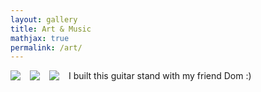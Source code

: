 ```yaml
---
layout: gallery
title: Art & Music
mathjax: true
permalink: /art/
---
```


<img style="float: left; margin: 0px 15px 15px 0px;" src="{{site.imgurl}}/IMG_8267.JPG"/>
I built this guitar stand with my friend Dom :)

<img style="float: left; margin: 0px 15px 15px 0px;" src="{{site.imgurl}}/sunsettankhill.jpg"/>


<img style="float: left; margin: 0px 15px 15px 0px;" src="{{site.imgurl}}/ranchserenity.jpg"/>


